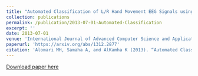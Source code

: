 ```yaml
---
title: "Automated Classification of L/R Hand Movement EEG Signals using Advanced Feature Extraction and Machine Learning"
collection: publications
permalink: /publication/2013-07-01-Automated-Classification
excerpt: ''
date: 2013-07-01
venue: 'International Journal of Advanced Computer Science and Applications'
paperurl: 'https://arxiv.org/abs/1312.2877'
citation: 'Alomari MH, Samaha A, and AlKamha K (2013). “Automated Classification of L/R Hand Movement EEG Signals using Advanced Feature Extraction and Machine Learning”, International Journal of Advanced Computer Science and Applications, 4 (6), 207-212, IJACSA.'
---
```


[Download paper here](https://arxiv.org/pdf/1312.2877.pdf)
